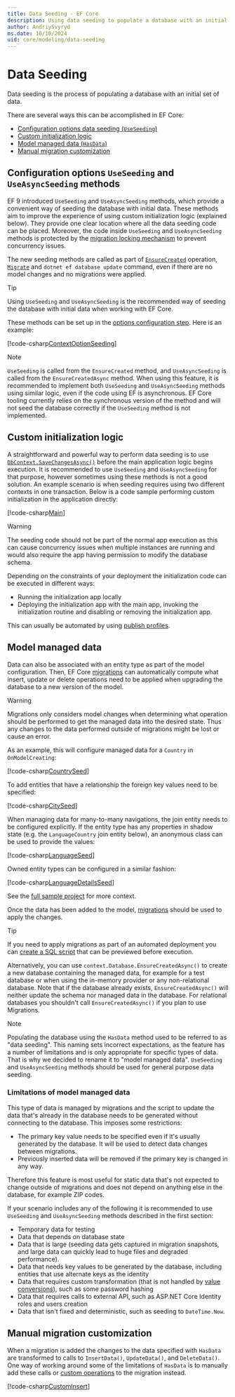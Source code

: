 ```yaml
---
title: Data Seeding - EF Core
description: Using data seeding to populate a database with an initial set of data using Entity Framework Core
author: AndriySvyryd
ms.date: 10/10/2024
uid: core/modeling/data-seeding
---
```


# Data Seeding

Data seeding is the process of populating a database with an initial set of data.

There are several ways this can be accomplished in EF Core:

* [Configuration options data seeding (`UseSeeding`)](#use-seeding-method)
* [Custom initialization logic](#custom-initialization-logic)
* [Model managed data (`HasData`)](#model-seed-data)
* [Manual migration customization](#manual-migration-customization)

<a name="use-seeding-method"></a>

## Configuration options `UseSeeding` and `UseAsyncSeeding` methods

EF 9 introduced `UseSeeding` and `UseAsyncSeeding` methods, which provide a convenient way of seeding the database with initial data. These methods aim to improve the experience of using custom initialization logic (explained below). They provide one clear location where all the data seeding code can be placed. Moreover, the code inside `UseSeeding` and `UseAsyncSeeding` methods is protected by the [migration locking mechanism](/ef/core/what-is-new/ef-core-9.0/whatsnew#concurrent-migrations) to prevent concurrency issues.

The new seeding methods are called as part of [`EnsureCreated`](xref:Microsoft.EntityFrameworkCore.Storage.IDatabaseCreator.EnsureCreated) operation, [`Migrate`](/dotnet/api/microsoft.entityframeworkcore.relationaldatabasefacadeextensions.migrate) and `dotnet ef database update` command, even if there are no model changes and no migrations were applied.

> [!TIP]
> Using `UseSeeding` and `UseAsyncSeeding` is the recommended way of seeding the database with initial data when working with EF Core.

These methods can be set up in the [options configuration step](/ef/core/dbcontext-configuration/#dbcontextoptions). Here is an example:

[!code-csharp[ContextOptionSeeding](../../../samples/core/Modeling/DataSeeding/DataSeedingContext.cs?name=ContextOptionSeeding)]

> [!NOTE]
> `UseSeeding` is called from the `EnsureCreated` method, and `UseAsyncSeeding` is called from the `EnsureCreatedAsync` method. When using this feature, it is recommended to implement both `UseSeeding` and `UseAsyncSeeding` methods using similar logic, even if the code using EF is asynchronous. EF Core tooling currently relies on the synchronous version of the method and will not seed the database correctly if the `UseSeeding` method is not implemented.

<a name="custom-initialization-logic"></a>

## Custom initialization logic

A straightforward and powerful way to perform data seeding is to use [`DbContext.SaveChangesAsync()`](xref:core/saving/index) before the main application logic begins execution. It is recommended to use `UseSeeding` and `UseAsyncSeeding` for that purpose, however sometimes using these methods is not a good solution. An example scenario is when seeding requires using two different contexts in one transaction. Below is a code sample performing custom initialization in the application directly:

[!code-csharp[Main](../../../samples/core/Modeling/DataSeeding/Program.cs?name=CustomSeeding)]

> [!WARNING]
> The seeding code should not be part of the normal app execution as this can cause concurrency issues when multiple instances are running and would also require the app having permission to modify the database schema.

Depending on the constraints of your deployment the initialization code can be executed in different ways:

* Running the initialization app locally
* Deploying the initialization app with the main app, invoking the initialization routine and disabling or removing the initialization app.

This can usually be automated by using [publish profiles](/aspnet/core/host-and-deploy/visual-studio-publish-profiles).

<a name="model-seed-data"></a>

## Model managed data

Data can also be associated with an entity type as part of the model configuration. Then, EF Core [migrations](xref:core/managing-schemas/migrations/index) can automatically compute what insert, update or delete operations need to be applied when upgrading the database to a new version of the model.

> [!WARNING]
> Migrations only considers model changes when determining what operation should be performed to get the managed data into the desired state. Thus any changes to the data performed outside of migrations might be lost or cause an error.

As an example, this will configure managed data for a `Country` in `OnModelCreating`:

[!code-csharp[CountrySeed](../../../samples/core/Modeling/DataSeeding/ManagingDataContext.cs?name=CountrySeed)]

To add entities that have a relationship the foreign key values need to be specified:

[!code-csharp[CitySeed](../../../samples/core/Modeling/DataSeeding/ManagingDataContext.cs?name=CitySeed)]

When managing data for many-to-many navigations, the join entity needs to be configured explicitly. If the entity type has any properties in shadow state (e.g. the `LanguageCountry` join entity below), an anonymous class can be used to provide the values:

[!code-csharp[LanguageSeed](../../../samples/core/Modeling/DataSeeding/ManagingDataContext.cs?name=LanguageSeed)]

Owned entity types can be configured in a similar fashion:

[!code-csharp[LanguageDetailsSeed](../../../samples/core/Modeling/DataSeeding/ManagingDataContext.cs?name=LanguageDetailsSeed)]

See the [full sample project](https://github.com/dotnet/EntityFramework.Docs/tree/main/samples/core/Modeling/DataSeeding) for more context.

Once the data has been added to the model, [migrations](xref:core/managing-schemas/migrations/index) should be used to apply the changes.

> [!TIP]
> If you need to apply migrations as part of an automated deployment you can [create a SQL script](xref:core/managing-schemas/migrations/applying#sql-scripts) that can be previewed before execution.

Alternatively, you can use `context.Database.EnsureCreatedAsync()` to create a new database containing the managed data, for example for a test database or when using the in-memory provider or any non-relational database. Note that if the database already exists, `EnsureCreatedAsync()` will neither update the schema nor managed data in the database. For relational databases you shouldn't call `EnsureCreatedAsync()` if you plan to use Migrations.

> [!NOTE]
> Populating the database using the `HasData` method used to be referred to as "data seeding". This naming sets incorrect expectations, as the feature has a number of limitations and is only appropriate for specific types of data. That is why we decided to rename it to "model managed data". `UseSeeding` and `UseAsyncSeeding` methods should be used for general purpose data seeding.

### Limitations of model managed data

This type of data is managed by migrations and the script to update the data that's already in the database needs to be generated without connecting to the database. This imposes some restrictions:

* The primary key value needs to be specified even if it's usually generated by the database. It will be used to detect data changes between migrations.
* Previously inserted data will be removed if the primary key is changed in any way.

Therefore this feature is most useful for static data that's not expected to change outside of migrations and does not depend on anything else in the database, for example ZIP codes.

If your scenario includes any of the following it is recommended to use `UseSeeding` and `UseAsyncSeeding` methods described in the first section:

* Temporary data for testing
* Data that depends on database state
* Data that is large (seeding data gets captured in migration snapshots, and large data can quickly lead to huge files and degraded performance).
* Data that needs key values to be generated by the database, including entities that use alternate keys as the identity
* Data that requires custom transformation (that is not handled by [value conversions](xref:core/modeling/value-conversions)), such as some password hashing
* Data that requires calls to external API, such as ASP.NET Core Identity roles and users creation
* Data that isn't fixed and deterministic, such as seeding to `DateTime.Now`.

<a name="manual-migration-customization"></a>

## Manual migration customization

When a migration is added the changes to the data specified with `HasData` are transformed to calls to `InsertData()`, `UpdateData()`, and `DeleteData()`. One way of working around some of the limitations of `HasData` is to manually add these calls or [custom operations](xref:core/managing-schemas/migrations/operations) to the migration instead.

[!code-csharp[CustomInsert](../../../samples/core/Modeling/DataSeeding/Migrations/20241016041555_Initial.cs?name=CustomInsert)]
